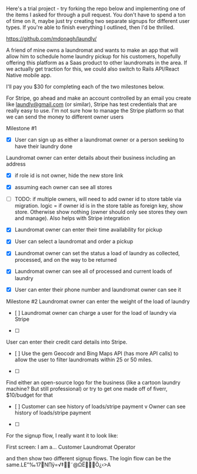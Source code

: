 Here's a trial project - try forking the repo below and implementing one of the items I asked for through a pull request. You don't have to spend a ton of time on it, maybe just try creating two separate signups for different user types. If you're able to finish everything I outlined, then I'd be thrilled.

https://github.com/mdonagh/laundly/

A friend of mine owns a laundromat and wants to make an app that will allow him to schedule home laundry pickup for his customers, hopefully offering this platform as a Saas product to other laundromats in the area. If we actually get traction for this, we could also switch to Rails API/React Native mobile app.

I'll pay you $30 for completing each of the two milestones below.

For Stripe, go ahead and make an account controlled by an email you create like laundly@gmail.com (or similar), Stripe has test credentials that are really easy to use. I'm not sure how to manage the Stripe platform so that we can send the money to different owner users


Milestone #1
- [x] User can sign up as either a laundromat owner or a person seeking to have their laundry done

Laundromat owner can enter details about their business including an address
- [x] if role id is not owner, hide the new store link
- [x] assuming each owner can see all stores
- [ ] TODO: if multiple owners, will need to add owner id to store table via migration. logic = if owner id is in the store table as foreign key, show store. Otherwise show nothing (owner should only see stores they own and manage). Also helps with Stripe integration


- [x] Laundromat owner can enter their time availability for pickup

- [x] User can select a laundromat and order a pickup

- [x] Laundromat owner can set the status a load of laundry as collected, processed, and on the way to be returned

- [x] Laundromat owner can see all of processed and current loads of laundry

- [x] User can enter their phone number and laundromat owner can see it

Milestone #2
Laundromat owner can enter the weight of the load of laundry
- [ ] 
Laundromat owner can charge a user for the load of laundry via Stripe
- [ ] 
User can enter their credit card details into Stripe.
- [ ] 
Use the gem Geocodr and Bing Maps API (has more API calls) to allow the user to filter laundromats within 25 or 50 miles.
- [ ] 
Find either an open-source logo for the business (like a cartoon laundry machine? But still professional) or try to get one made off of fiverr, $10/budget for that
- [ ] 
Customer can see history of loads/stripe payment
v
Owner can see history of loads/stripe payment
- [ ] 

For the signup flow, I really want it to look like:

First screen:
I am a...
Customer
Laundromat Operator

and then show two different signup flows. The login flow can be the same.LE”‰17N∏ÿ=√‡˜@ΩËÕ¿‹>A
